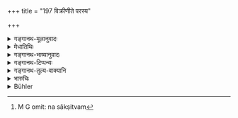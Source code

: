 +++
title = "197 विक्रीणीते परस्य"

+++

<details><summary>गङ्गानथ-मूलानुवादः</summary>

If a man sells another man’s property, without being its owner, and without the owner’s consent, the judge shall not admit him as a witness,—he being a thief; though he may not be regarded as a thief.—(197)
</details>

<details><summary>मेधातिथिः</summary>

अस्वामिविक्रयाख्यविवादपदम् इदम् अनुक्रान्तम् । **परस्य** यद् द्रव्यादि **स्वं** तच् चेद् **अस्वामी** तत्पुत्रादिर् अन्यो वा **विक्रीणीते** स्वामिनाननुज्ञातस् तं **स्तेनं** चौरं विद्यात् । यद्य् अपि यस् तस्मात् क्रीणाति स तम् अस्तेनं मन्यते । **न तं नयेत साक्ष्यं तु** । तं पुरुषं न नयेत न प्रापयेत् साक्षयं न कारयेत् साक्षिकरणे न नियोक्तव्य इत्य् अर्थः । यथा चौरस् तादृश एवासौ । स्तेनत्वाच् च न साक्षित्वम्[^६२१] । न साक्षित्व एव प्रतिषेधः । किं तर्हि सर्वासु साधुजनसाध्यासु क्रियासु । परस्वम् अननुज्ञातेन विक्रीतं क्रेतुर् न स्वं भवतीति सिद्धे साक्षिकर्मनिषेधद्वारेण प्रतिषेधो वैचित्र्यार्थः ॥ ८.१९७ ॥


[^६२१]:
     M G omit: na sākṣitvam
</details>

<details><summary>गङ्गानथ-भाष्यानुवादः</summary>

The text now proceeds to deal with the head of dispute called ‘Sale without Ownership.’

The ‘*property*’—articles—that belongs to another person,—if a person, who is not the owner—*i.e*., who is not the son or any such relative of the owner,—and who has not obtained the consent of the owner,—‘*sells*,’—him the judge shall regard as a ‘*thief*’; though the person who buys it from him may not regard him as a thief.

Him the judge ‘*shall not admit as a witness*,’— shall not call him as a witness; because he is just like a thief; and being a thief, he is not fit for being called as a witness.

The present exclusion is meant to be, not only from being called as a witness, but from all such acts as are to be done by a gentleman.

When a property is sold by one who is not its owner, without the consent of the real owner, it does not become the property of the buyer;—this fact being already known, the forbidding of such a transaction by means of asserting that such a person is not fit for being called as a witness, is meant to be only a diversified way of saying things—(197)
</details>

<details><summary>गङ्गानथ-टिप्पन्यः</summary>

This verse is quoted in *Vivādaratnākara* (p. 103), which explains the phrase ‘*na tam nayet sākṣyam*’ as ‘should place no confidence in him’;—in *Nṛsiṃhaprasāda* (Vyavahāra, 26b);—in *Vivādacintāmaṇi* (p. 41), which explains ‘*sākṣyam*’ as ‘trustworthy evidence’;—in
*Kṛtyakalpataru* (85b), which explains ‘*na tam nayet sākṣyam*’ as ‘no
trust is to be placed in him’—and in *Vīramitrodaya* (Vyavahāra, 115b).
</details>

<details><summary>गङ्गानथ-तुल्य-वाक्यानि</summary>

*Nārada* (7.1).—‘When a property kept as deposit, or the property of a
stranger lost by him and found by another, or a stolen article,—is sold in secret, it has to he considered as *sale without ownership*.’

*Bṛhaspati* (13.2).—‘An open deposit, a bailment for delivery, a sealed
deposit, stolen property, a pledge, or what has been borrowed for use;—when any one of these articles has been sold in secret by a man, he is declared to be one *selling without ownership*.’

*Vyāsa* (Vivādaratnākara, p. 100).—‘An article borrowed for use, deposit
sealed or open, or anything stolen from another,—if any of these is sold by a man, it is a case of *sale without ownership*.’
</details>

<details><summary>भारुचिः</summary>

न तं नयेत साक्ष्यम् इत्य् अस्य प्रदर्शनार्थत्वात् सर्वाप्रामाण्याद् एव तं निवर्तयति ॥ ८.१९६ ॥
</details>

<details><summary>Bühler</summary>

197	If anybody sells the property of another man, without being the owner and without the assent of the owner, the (judge) shall not admit him who is a thief, though he may not consider himself as a thief, as a witness (in any case).
</details>
